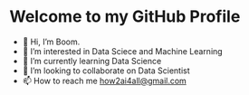 # Welcome to my GitHub Profile

- 👋 Hi, I’m Boom.
- 👀 I’m interested in Data Sciece and Machine Learning
- 🌱 I’m currently learning Data Science
- 💞️ I’m looking to collaborate on Data Scientist
- 📫 How to reach me how2ai4all@gmail.com

<!---
how2ai4all/how2ai4all is a ✨ special ✨ repository because its `README.md` (this file) appears on your GitHub profile.
You can click the Preview link to take a look at your changes.
--->

